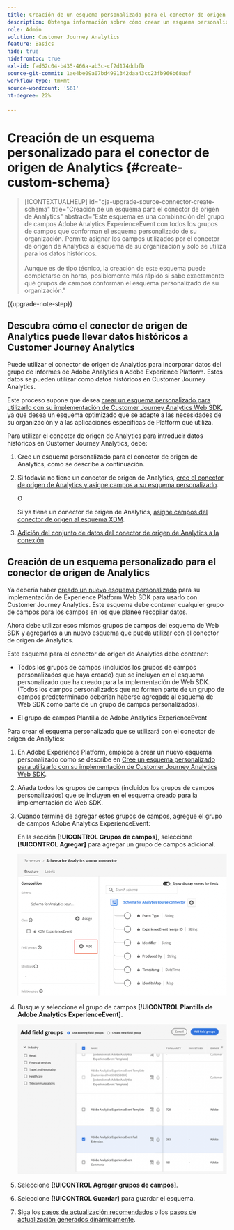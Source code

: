 ```yaml
---
title: Creación de un esquema personalizado para el conector de origen de Analytics
description: Obtenga información sobre cómo crear un esquema personalizado para el conector de origen de Analytics
role: Admin
solution: Customer Journey Analytics
feature: Basics
hide: true
hidefromtoc: true
exl-id: fad62c04-b435-466a-ab3c-cf2d174ddbfb
source-git-commit: 1ae4be09a07bd4991342daa43cc23fb966b68aaf
workflow-type: tm+mt
source-wordcount: '561'
ht-degree: 22%

---
```


# Creación de un esquema personalizado para el conector de origen de Analytics {#create-custom-schema}

<!-- markdownlint-disable MD034 -->

>[!CONTEXTUALHELP]
>id="cja-upgrade-source-connector-create-schema"
>title="Creación de un esquema para el conector de origen de Analytics"
>abstract="Este esquema es una combinación del grupo de campos Adobe Analytics ExperienceEvent con todos los grupos de campos que conforman el esquema personalizado de su organización. Permite asignar los campos utilizados por el conector de origen de Analytics al esquema de su organización y solo se utiliza para los datos históricos.<br><br>Aunque es de tipo técnico, la creación de este esquema puede completarse en horas, posiblemente más rápido si sabe exactamente qué grupos de campos conforman el esquema personalizado de su organización."

<!-- markdownlint-enable MD034 -->

{{upgrade-note-step}}

## Descubra cómo el conector de origen de Analytics puede llevar datos históricos a Customer Journey Analytics

Puede utilizar el conector de origen de Analytics para incorporar datos del grupo de informes de Adobe Analytics a Adobe Experience Platform. Estos datos se pueden utilizar como datos históricos en Customer Journey Analytics.

Este proceso supone que desea [crear un esquema personalizado para utilizarlo con su implementación de Customer Journey Analytics Web SDK](/help/getting-started/cja-upgrade/cja-upgrade-schema-create.md), ya que desea un esquema optimizado que se adapte a las necesidades de su organización y a las aplicaciones específicas de Platform que utiliza.

Para utilizar el conector de origen de Analytics para introducir datos históricos en Customer Journey Analytics, debe:

1. Cree un esquema personalizado para el conector de origen de Analytics, como se describe a continuación.

1. Si todavía no tiene un conector de origen de Analytics, [cree el conector de origen de Analytics y asigne campos a su esquema personalizado](/help/getting-started/cja-upgrade/cja-upgrade-source-connector.md).

   O

   Si ya tiene un conector de origen de Analytics, [asigne campos del conector de origen al esquema XDM](/help/getting-started/cja-upgrade/cja-upgrade-from-source-connector.md).

1. [Adición del conjunto de datos del conector de origen de Analytics a la conexión](/help/getting-started/cja-upgrade/cja-upgrade-source-connector-dataset.md)

## Creación de un esquema personalizado para el conector de origen de Analytics

Ya debería haber [creado un nuevo esquema personalizado](/help/getting-started/cja-upgrade/cja-upgrade-schema-create.md) para su implementación de Experience Platform Web SDK para usarlo con Customer Journey Analytics. Este esquema debe contener cualquier grupo de campos para los campos en los que planee recopilar datos.

Ahora debe utilizar esos mismos grupos de campos del esquema de Web SDK y agregarlos a un nuevo esquema que pueda utilizar con el conector de origen de Analytics.

Este esquema para el conector de origen de Analytics debe contener:

* Todos los grupos de campos (incluidos los grupos de campos personalizados que haya creado) que se incluyen en el esquema personalizado que ha creado para la implementación de Web SDK. (Todos los campos personalizados que no formen parte de un grupo de campos predeterminado deberían haberse agregado al esquema de Web SDK como parte de un grupo de campos personalizados).

* El grupo de campos Plantilla de Adobe Analytics ExperienceEvent

Para crear el esquema personalizado que se utilizará con el conector de origen de Analytics:

1. En Adobe Experience Platform, empiece a crear un nuevo esquema personalizado como se describe en [Cree un esquema personalizado para utilizarlo con su implementación de Customer Journey Analytics Web SDK](/help/getting-started/cja-upgrade/cja-upgrade-schema-create.md).

1. Añada todos los grupos de campos (incluidos los grupos de campos personalizados) que se incluyen en el esquema creado para la implementación de Web SDK.

1. Cuando termine de agregar estos grupos de campos, agregue el grupo de campos Adobe Analytics ExperienceEvent:

   En la sección **[!UICONTROL Grupos de campos]**, seleccione **[!UICONTROL Agregar]** para agregar un grupo de campos adicional.

   ![Agregar grupo de campos al esquema](assets/schema-add-field-group.png)

1. Busque y seleccione el grupo de campos **[!UICONTROL Plantilla de Adobe Analytics ExperienceEvent]**.

   ![Agregar el grupo de campos Adobe Analytics ExperienceEvent](assets/schema-experienceevent.png)

1. Seleccione **[!UICONTROL Agregar grupos de campos]**.

1. Seleccione **[!UICONTROL Guardar]** para guardar el esquema.

1. Siga los [pasos de actualización recomendados](/help/getting-started/cja-upgrade/cja-upgrade-recommendations.md#recommended-upgrade-steps-for-most-organizations) o los [pasos de actualización generados dinámicamente](https://gigazelle.github.io/cja-ttv/).
